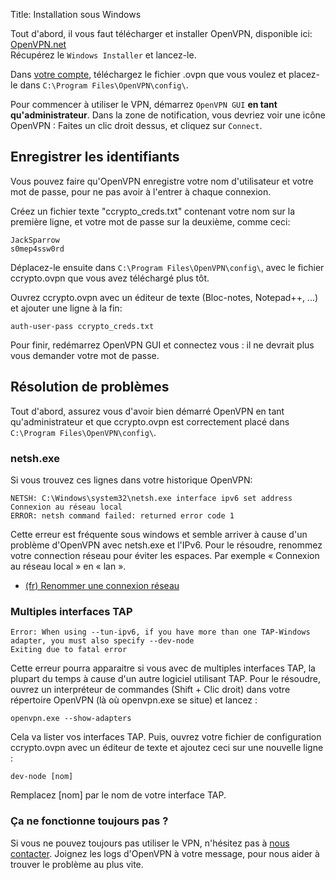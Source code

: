 Title: Installation sous Windows

Tout d'abord, il vous faut télécharger et installer OpenVPN, disponible ici:
[OpenVPN.net](http://openvpn.net/index.php/open-source/downloads.html)  
Récupérez le `Windows Installer` et lancez-le.


Dans [votre compte](/account/), téléchargez le fichier .ovpn que vous voulez
et placez-le dans `C:\Program Files\OpenVPN\config\`.

Pour commencer à utiliser le VPN, démarrez `OpenVPN GUI` **en tant qu'administrateur**.
Dans la zone de notification, vous devriez voir une icône OpenVPN :
Faites un clic droit dessus, et cliquez sur `Connect`.


Enregistrer les identifiants
----------------------------
Vous pouvez faire qu'OpenVPN enregistre votre nom d'utilisateur et votre mot de
passe, pour ne pas avoir à l'entrer à chaque connexion.

Créez un fichier texte "ccrypto_creds.txt" contenant votre nom sur la
première ligne, et votre mot de passe sur la deuxième, comme ceci:

    JackSparrow
    s0mep4ssw0rd

Déplacez-le ensuite dans `C:\Program Files\OpenVPN\config\`, avec le fichier
ccrypto.ovpn que vous avez téléchargé plus tôt.

Ouvrez ccrypto.ovpn avec un éditeur de texte (Bloc-notes, Notepad++, ...)
et ajouter une ligne à la fin:

    auth-user-pass ccrypto_creds.txt

Pour finir, redémarrez OpenVPN GUI et connectez vous : il ne devrait plus vous
demander votre mot de passe.



Résolution de problèmes
-----------------------

Tout d'abord, assurez vous d'avoir bien démarré OpenVPN en tant qu'administrateur
et que ccrypto.ovpn est correctement placé dans `C:\Program Files\OpenVPN\config\`.  


### netsh.exe

Si vous trouvez ces lignes dans votre historique OpenVPN:

    NETSH: C:\Windows\system32\netsh.exe interface ipv6 set address Connexion au réseau local
    ERROR: netsh command failed: returned error code 1

Cette erreur est fréquente sous windows et semble arriver à cause d'un problème
d'OpenVPN avec netsh.exe et l'IPv6.
Pour le résoudre, renommez votre connection réseau pour éviter les espaces.
Par exemple « Connexion au réseau local » en « lan ».

  - [(fr) Renommer une connexion réseau](http://windows.microsoft.com/fr-xf/windows-vista/rename-a-network-connection)


### Multiples interfaces TAP
    Error: When using --tun-ipv6, if you have more than one TAP-Windows adapter, you must also specify --dev-node
    Exiting due to fatal error

Cette erreur pourra apparaitre si vous avec de multiples interfaces TAP,
la plupart du temps à cause d'un autre logiciel utilisant TAP.
Pour le résoudre, ouvrez un interpréteur de commandes (Shift + Clic droit)
dans votre répertoire OpenVPN (là où openvpn.exe se situe) et lancez :

    openvpn.exe --show-adapters

Cela va lister vos interfaces TAP.
Puis, ouvrez votre fichier de configuration ccrypto.ovpn avec un éditeur de texte
et ajoutez ceci sur une nouvelle ligne :

    dev-node [nom]

Remplacez [nom] par le nom de votre interface TAP.


### Ça ne fonctionne toujours pas ?

Si vous ne pouvez toujours pas utiliser le VPN, n'hésitez pas à
[nous contacter](/page/help).
Joignez les logs d'OpenVPN à votre message, pour nous aider à trouver
le problème au plus vite.


